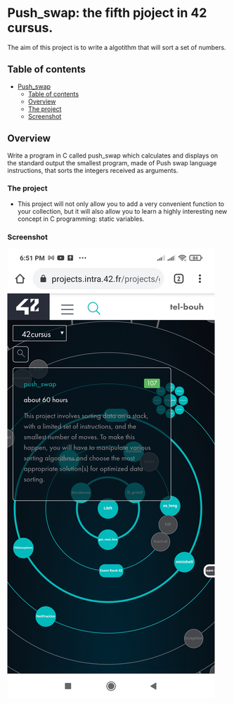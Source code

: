 # Push_swap: the fifth pjoject in 42 cursus.

The aim of this project is to write a algotithm that will sort a set of numbers.

## Table of contents

- [ Push_swap ](#the-fifth-pjoject-in-42-cursus.)
  - [Table of contents](#table-of-contents)
  - [Overview](#overview)
  - [The project](#the-project)
  - [Screenshot](#screenshot)


## Overview

Write a program in C called push_swap which calculates and displays
on the standard output the smallest program, made of Push swap language instructions,
that sorts the integers received as arguments.

### The project

- This project will not only allow you to add a very convenient function to your collection,
  but it will also allow you to learn a highly interesting new concept in C programming:
  static variables.


### Screenshot

![Result](./screenshot/Push_swap.jpg)


